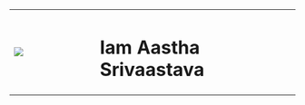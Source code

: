 <!DOCTYPE html>
<html>
  
  <head>
  <title>Hello World</title>
  <meta charset="utf-g">
  <link rel="stylesheet" href="stylesheets/style.css">
  
  </head>
  
  <body>
  <table>
    <tr>
      <td style="width:30%;">
        <img class="newappIcon" src="images/newapp-icon.png">
      </td>
      <td>
        <h1>Iam Aastha Srivaastava</h1>
      </td>
    </tr>
  </table>
  
    

